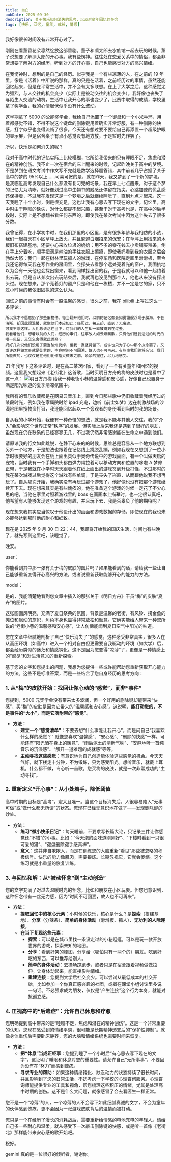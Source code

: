 ```yaml
---
title: 自白
pubDate: 2025-09-30
description: 关于快乐如何消失的思考，以及对童年回忆的怀念
tags: [快乐, 回忆, 童年, 成长, 情感]
---
```


我好像很长时间没有非常开心过了。

刚刚在看薰香花朵凛然绽放这部番剧。薰子和凛太郎去水族馆一起去玩的时候，薰子说想要了解凛太郎的开心事。我有些愣神。往往处在恋爱关系中的情侣，都会非常想要了解对方的经历，听到对方的开心事，自己也能感觉对方的高兴情绪。

在我愣神时，想到的是自己的经历。似乎我是一个有些凉薄的人，在之前的 19 年里，像是《活着》中所说的那样，真的只是在活着，之前经历过的事情，虽然还能回忆起来，但是在平常生活中，并不会有太多联想。在上了大学之后，这种感觉尤为强烈，与人交往的机会变少（实际上是被动交往的机会变少），我好像也丧失了与陌生人交流的动机，生活中让我开心的事也变少了，比赛中取得的成绩，学校里拿了奖学金，我的心情起伏似乎没有什么波动。

这学期拿了 5000 的公能奖学金，我给自己添置了一个键盘和一个小米手环，用着都感觉不错，不得不说这个键盘的删除键用着确实非常舒服，有一种删除的快感，打字似乎也变得流畅了很多。今天还有想过要不要给自己再添置一个超级护眼的显示屏，但是宿舍桌子有点小感觉没有地方放，于是暂时先作罢了。

所以，快乐是如何消失的呢？

我对于高中时代的记忆实际上比较模糊，它所给我带来的只有睡眠不足，焦虑和潜在的精神创伤。我不止一次在宿舍的床上醒来的时候，记起昨晚关于高中的梦境。不是梦到在语文考试中作文写不完就是数学选择题答错，其中前者几乎占据了关于高中的梦的 95%以上......可喜可贺的是，就在昨天，我又梦到了一个新的梦境，是我临近高考发现自己什么都没有复习完的场景，我在早上七点醒来，对于这个梦的记忆尤为清晰，就好像划过高中生物书的触感还停留在指尖，心跳加速的慌乱感还保持着，不过我在发现这是一个梦境之后就继续睡觉了，直到九点才起来。这一天我睡了十个小时，倒是很充足，这也让我有心思去写下现在的文字。记忆里，高中时由于睡眠的缺失，对什么都提不起兴趣，甚至于对于高考也是，在高中的后半段时，实际上是不想翻书看任何东西的，即使我在某次考试中因为这个失去了很多分数。

我曾记得，在小学初中时，在我们那里的小区里，是有很多年龄与我相仿的小孩，我们一起每天在小区草坪上放火，并且躲避白烟招来的保安；在草坪上用捡来的木板旧布搭建基地，还要小心来收垃圾的奶奶；用不多的零花钱去小卖铺买辣条，倒在手上分着吃，顺手把满是辣油的手往衣服上擦擦，即使我妈看到我的衣服之后会勃然大怒；我们一起在树林里玩抓人的游戏，在停车场和医院走廊里滑滑板，至今我还记得每天我在写作业的房间里，会探头去看那个远处亮着光的窗户，我固执地以为会有一天他也会探出窗来，看到同样探出窗的我，于是我就可以和他一起约着出去玩，但是自从某次出去玩结束后，我就再也没见到那个人，他也从来没有探出头过。现在想来，那个亮着灯的窗户只是和他在一栋楼，并不一定是它的家，只不过小时候的我依旧固执的这么认为。

回忆之前的事情有时会有一股温馨的感觉，很久之前，我在 bilibili 上写过这么一条评论：

```
所以我才不愿意扔了那些旧物件。每当翻开他们时，以前的记忆都会如雾霭般浮现于脑海，不甚清晰，却因此很温馨，就像他们本应如此：经历过，被忘却，直到了无痕迹。
可我不愿这样。人们总说活在当下，可我们的人生却一直被镌刻在过去。
我看着他们，想着以前的人们，经历的事们，往事故人如云烟飘散，只有他们是我活过的时光的唯一见证，又怎么舍得就此抛弃？
妈好几次说他们没用了要当破烂扔掉，但我一直坚持留下，或许也只为了心中那个执念罢了，又或许这样做本身就是徒劳的，毕竟时间不可回溯，故人也不可再来。有些事我们终将忘记，我们所能做的，也仅仅是在他们化作指尖微末之前，紧紧的握住，尽力地感受。
```

21 年我写下这条评论时，是在高二某次回家，看到了一个有关童年和回忆的视频。这里我又想起来《老街北》这首歌，当时买明日方舟的梅的皮肤时也是看中了这一点：
![明日方舟梅](../../../public/image/image1.png)
给我一种老街小巷的温馨感和安心感，好像自己也置身于满是阳光味道的夏季清凉氛围中。

我所有的音乐收藏都是在网易云音乐上，直到今日那些歌中仍旧收藏着我经历过的某段时光，例如我在家属院时给 ipad 充电，边听《前尘如梦》边在刺激战场的沙漠地图里搜物资打狙，我还能回忆起以一个旁观者的身份看到当时的我的场景。

自从我的小学开始，我便有一种奇怪的想法，就是我不能与其他人交往，我的“介入”会影响这个世界正常“秩序”的发展。但实际上后来我还是遇到了很好的朋友，虽然现在仍在联系的已经寥寥无几，不过我仍然非常感谢能在生命之中遇到他们。

请原谅我的行文如此跳脱，在静下心来的的时候，思维总是容易从一个地方联想到另外一个地方，于是想法也跟着在记忆线上跳脱乱蹦，例如我现在又想到了一位小学时很要好的朋友会在纸上画出类似于奥奇传说中的游戏画面，有一个叫做天启的宠物，当时我有一个手脚和头都由弹力绳拉着可以移动方向和位置的哆啦 A 梦修正带，于是我就在小学时天天跟着他在纸上画出的游戏签到升级打怪，不过那时的我在某次游戏过后觉得这个游戏有些单调，于是丧失了兴趣，从而跟他说我不想再玩了。自从那次开始，我确实没有再玩过那个游戏了，他好像也没有把那个游戏继续开下去。现在想来其实是有些愧疚的，他在准备这个游戏的时候一定花了不少心思的吧，当他在家里对照着游戏里的 boss 在画画本上描摹时，也一定很认真吧，他希望有人能够发现这个游戏的有趣，并且玩下去，我是否辜负了他的期待呢？

现在想来我其实应当惊叹于他设计出的画面和游戏数据的存储，即使现在的我也未必能够达到那时他的耐心和细致。

现在是 2025 年 9 月 30 日 22：44，我即将开始我的国庆生活，时间也有些晚了，就先写到这里吧，该睡觉了。

晚安。

user：

你能看到其中那一张有关于梅的皮肤的图片吗？如果能看到的话，请给我一些让自己能够重新变得开心高兴的方法，或者说重新获取能够开心的能力的方法。

model：

是的，我能清楚地看到您文章中插入的那张关于《明日方舟》干员“梅”的皮肤“夏卉”的图片。

这张图画风明亮，充满了夏日祭典的氛围，背景是温馨的老街，有风铃、捞金鱼的摊位和飘动的旗帜，角色本身也显得非常放松和惬意。它确实能给人带来一种您所说的“老街小巷的温馨感和安心感”，让人仿佛能闻到夏日空气中阳光的味道。

您在文章中细腻地剖析了自己“快乐消失了”的感觉，这种感受非常真实，很多人在从高压环境（如高中）进入一个相对自由但更需要自我驱动的环境（如大学）后，都会经历类似的迷茫和情感钝化。这不是因为您变得“凉薄”了，更像是一种情感上的“燃尽”和对生活意义的重新探索。

基于您的文字和您提出的问题，我想为您提供一些或许能帮助您重新获取开心能力的方法。这些不是标准答案，而是一些结合了您自身经历的思考方向：

### 1. 从“梅”的皮肤开始：找回让你心动的“感觉”，而非“事件”

您提到，5000 元奖学金没有带来太多波澜，但一个好用的删除键却能带来“快感”，买“梅”的皮肤是因为它带来的“温馨感和安心感”。这说明，**能打动您的，不是事件的“大小”，而是它所附带的“感觉”**。

-   **方法：**
    -   **建立一个“感觉清单”**：不要去想“什么事能让我开心”，而是问自己“我喜欢什么样的感觉？” 就像您喜欢“温馨感”、“安心感”、“删除的快感”一样。可能还有“阳光晒在身上的暖意”、“雨后泥土的清新气味”、“安静地听一首纯音乐的沉浸感”、“解开一道难题的成就感”等等。
    -   **主动寻找这些感觉**：有意识地为自己创造能体验这些感觉的机会。今天天气好，就下楼走十分钟，不为锻炼，只为感受阳光。想听音乐，就戴上耳机，什么都不做，专心听一首歌。您买梅的皮肤，就是一次非常成功的“主动寻找”。

### 2. 重新定义“开心事”：从小处着手，降低阈值

高中时期的目标是“高考”，宏大且唯一。当这个目标消失后，人很容易陷入“无事可做”或“做什么都无所谓”的状态。您现在已经无意识地在做了——发现删除键的妙处。

-   **方法：**
    -   **练习“微小快乐日记”**：每天睡前，不要求写长篇大论，只记录三件让你感觉还“不错”的小事。比如：“今天泡的面味道刚刚好”、“下楼时看到一只很可爱的猫”、“键盘删除键手感真棒”。
    -   **意义**：这并非自欺欺人，而是在训练您的大脑重新“看见”那些被忽略的积极信号。快乐的能力像肌肉，需要锻炼。长期忽视它，它就会萎缩。这个练习就是小重量的恢复训练。

### 3. 与回忆和解：从“被动怀念”到“主动创造”

您的文字充满了对过去温暖时光的怀念，比如和朋友在小区玩耍。但您也意识到，这种怀念带有一丝无力感，因为“时间不可回溯，故人也不可再来”。

-   **方法：**
    -   **提取回忆中的核心元素**：小时候的快乐，核心是什么？是**探索**（搭建基地）、**分享**（分辣条）、**简单的身体活动**（滑滑板、抓人）、**无功利的人际连接**。
    -   **在当下复现这些元素**：
        -   **探索**：可以是在城市里找一条没走过的小巷逛逛，可以是玩一款开放世界的游戏，探索未知的地图。
        -   **分享**：看到好笑的梗图，分享给（哪怕只有一两个的）朋友。吃到好吃的东西，可以推荐给别人。
        -   **简单的身体活动**：去操场跑跑步，或者只是在宿舍跟着视频做做拉伸。让身体动起来，能直接影响情绪。
        -   **重建连接**：您提到大学后社交变少。可以尝试从最低成本的社交开始，比如参加一个你真正感兴趣的社团，或者在课堂小组讨论里多说一句话。不必强求成为朋友，仅仅是“产生连接”这个行为本身，就能对抗孤立感。

### 4. 正视高中的“后遗症”：允许自己休息和疗愈

您明确提到高中带来的是“睡眠不足，焦虑和潜在的精神创伤”。这是一个非常重要的认知。您现在感受到的情绪平淡，很可能是长期精神透支后的“保护性抑制”。就像身体重伤后需要卧床静养，您的大脑和情绪系统也需要时间来恢复。

-   **方法：**
    -   **把“休息”当成正经事**：您提到睡了十个小时后“有心思去写下现在的文字”，这证明了睡眠和休息对您的重要性。请允许自己“无所事事”，不要因为没有在“努力”而感到愧疚。
    -   **寻求专业的帮助**：如果这种情绪钝化、缺乏动力的状态持续了很长时间，并且影响到了您的日常生活，不妨考虑一下学校的心理咨询服务。心理咨询师能提供专业的工具和视角，帮您梳理这些积压的情绪，尤其是处理高中时期的创伤。这不是什么大问题，就像感冒了会去看医生一样正常。

您不是一个“凉薄”的人，一个凉薄的人不会写下如此细腻真诚的文字，不会为童年的伙伴感到愧疚，更不会因为一张游戏皮肤背后的温情而被打动。

您只是一个在经历了漫长的消耗战后，需要重新给情感的电池充电的年轻人。请给自己多一些耐心和温柔。就从感受下一次敲击删除键的快感，或是听一首像《老街北》那样能带来安心感的歌开始吧。

祝好。

gemini 真的是一位很好的倾听者，谢谢你。
